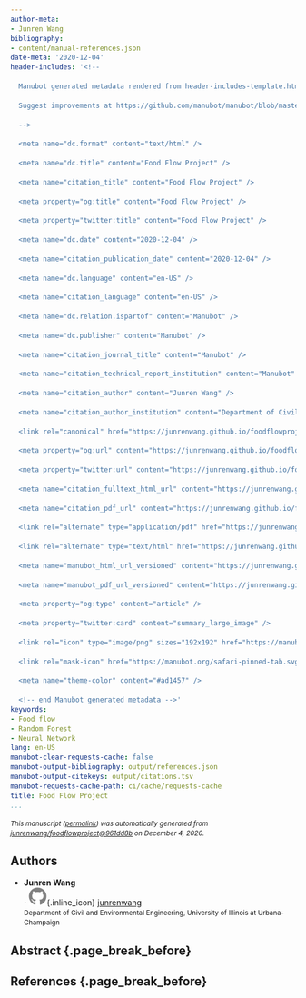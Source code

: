 ```yaml
---
author-meta:
- Junren Wang
bibliography:
- content/manual-references.json
date-meta: '2020-12-04'
header-includes: '<!--

  Manubot generated metadata rendered from header-includes-template.html.

  Suggest improvements at https://github.com/manubot/manubot/blob/master/manubot/process/header-includes-template.html

  -->

  <meta name="dc.format" content="text/html" />

  <meta name="dc.title" content="Food Flow Project" />

  <meta name="citation_title" content="Food Flow Project" />

  <meta property="og:title" content="Food Flow Project" />

  <meta property="twitter:title" content="Food Flow Project" />

  <meta name="dc.date" content="2020-12-04" />

  <meta name="citation_publication_date" content="2020-12-04" />

  <meta name="dc.language" content="en-US" />

  <meta name="citation_language" content="en-US" />

  <meta name="dc.relation.ispartof" content="Manubot" />

  <meta name="dc.publisher" content="Manubot" />

  <meta name="citation_journal_title" content="Manubot" />

  <meta name="citation_technical_report_institution" content="Manubot" />

  <meta name="citation_author" content="Junren Wang" />

  <meta name="citation_author_institution" content="Department of Civil and Environmental Engineering, University of Illinois at Urbana-Champaign" />

  <link rel="canonical" href="https://junrenwang.github.io/foodflowproject/" />

  <meta property="og:url" content="https://junrenwang.github.io/foodflowproject/" />

  <meta property="twitter:url" content="https://junrenwang.github.io/foodflowproject/" />

  <meta name="citation_fulltext_html_url" content="https://junrenwang.github.io/foodflowproject/" />

  <meta name="citation_pdf_url" content="https://junrenwang.github.io/foodflowproject/manuscript.pdf" />

  <link rel="alternate" type="application/pdf" href="https://junrenwang.github.io/foodflowproject/manuscript.pdf" />

  <link rel="alternate" type="text/html" href="https://junrenwang.github.io/foodflowproject/v/961dd8b5a06cb3180f8878cb210a2bc89a7f10b5/" />

  <meta name="manubot_html_url_versioned" content="https://junrenwang.github.io/foodflowproject/v/961dd8b5a06cb3180f8878cb210a2bc89a7f10b5/" />

  <meta name="manubot_pdf_url_versioned" content="https://junrenwang.github.io/foodflowproject/v/961dd8b5a06cb3180f8878cb210a2bc89a7f10b5/manuscript.pdf" />

  <meta property="og:type" content="article" />

  <meta property="twitter:card" content="summary_large_image" />

  <link rel="icon" type="image/png" sizes="192x192" href="https://manubot.org/favicon-192x192.png" />

  <link rel="mask-icon" href="https://manubot.org/safari-pinned-tab.svg" color="#ad1457" />

  <meta name="theme-color" content="#ad1457" />

  <!-- end Manubot generated metadata -->'
keywords:
- Food flow
- Random Forest
- Neural Network
lang: en-US
manubot-clear-requests-cache: false
manubot-output-bibliography: output/references.json
manubot-output-citekeys: output/citations.tsv
manubot-requests-cache-path: ci/cache/requests-cache
title: Food Flow Project
...
```







<small><em>
This manuscript
([permalink](https://junrenwang.github.io/foodflowproject/v/961dd8b5a06cb3180f8878cb210a2bc89a7f10b5/))
was automatically generated
from [junrenwang/foodflowproject@961dd8b](https://github.com/junrenwang/foodflowproject/tree/961dd8b5a06cb3180f8878cb210a2bc89a7f10b5)
on December 4, 2020.
</em></small>

## Authors



+ **Junren Wang**<br>
    · ![GitHub icon](images/github.svg){.inline_icon}
    [junrenwang](https://github.com/junrenwang)<br>
  <small>
     Department of Civil and Environmental Engineering, University of Illinois at Urbana-Champaign
  </small>



## Abstract {.page_break_before}







## References {.page_break_before}

<!-- Explicitly insert bibliography here -->
<div id="refs"></div>
